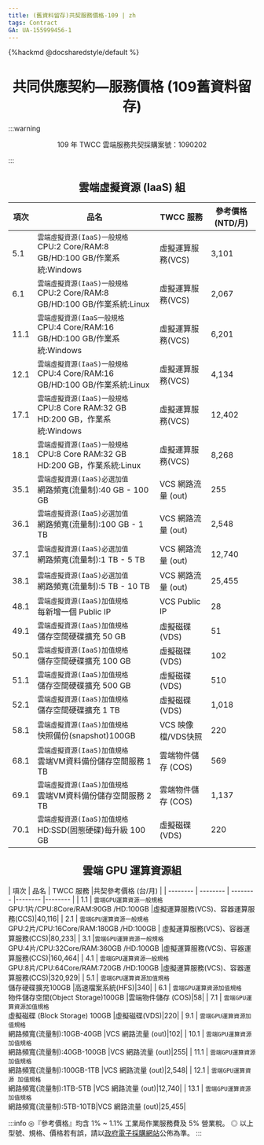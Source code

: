 ```yaml
---
title: (舊資料留存)共契服務價格-109 | zh
tags: Contract
GA: UA-155999456-1
---
```


{%hackmd @docsharedstyle/default %}

<center> <h1> 共同供應契約—服務價格 (109舊資料留存) </h1> </center>

:::warning
<p style="text-align:center;">109 年 TWCC 雲端服務共契採購案號：1090202</p>
:::


<center> <h2> 雲端虛擬資源 (IaaS) 組</h2> </center>


| 項次 | 品名 | TWCC 服務 | 參考價格 (NTD/月)  |
| -------- | -------- |-------- |-------- |
| 5.1    | `雲端虛擬資源(IaaS)一般規格`<br>CPU:2 Core/RAM:8 GB/HD:100 GB/作業系統:Windows    |虛擬運算服務(VCS)|3,101 |
| 6.1     | `雲端虛擬資源(IaaS)一般規格`<br>CPU:2 Core/RAM:8 GB/HD:100 GB/作業系統:Linux    |虛擬運算服務(VCS)|2,067|
|11.1     | `雲端虛擬資源(IaaS一般規格`<br>CPU:4 Core/RAM:16 GB/HD:100 GB/作業系統:Windows    |虛擬運算服務(VCS)|6,201|
| 12.1     | `雲端虛擬資源(IaaS)一般規格`<br>CPU:4 Core/RAM:16 GB/HD:100 GB/作業系統:Linux     |虛擬運算服務(VCS)|4,134|
| 17.1     | `雲端虛擬資源(IaaS)一般規格`<br>CPU:8 Core RAM:32 GB HD:200 GB，作業系統:Windows    |虛擬運算服務(VCS)|12,402|
| 18.1     | `雲端虛擬資源(IaaS)一般規格`<br>CPU:8 Core RAM:32 GB HD:200 GB，作業系統:Linux     |虛擬運算服務(VCS)|8,268|
 | 35.1     | `雲端虛擬資源(IaaS)必選加值`<br>網路頻寬(流量制):40 GB - 100 GB     |VCS 網路流量 (out)|255|
| 36.1     | `雲端虛擬資源(IaaS)必選加值`<br>網路頻寬(流量制):100 GB - 1 TB     |VCS 網路流量 (out)|2,548|
| 37.1     | `雲端虛擬資源(IaaS)必選加值`<br>網路頻寬(流量制):1 TB - 5 TB     |VCS 網路流量 (out)|12,740|
| 38.1     | `雲端虛擬資源(IaaS)必選加值`<br>網路頻寬(流量制):5 TB - 10 TB     |VCS 網路流量 (out)|25,455|
| 48.1     | `雲端虛擬資源(IaaS)加值規格`<br>每新增一個 Public IP     |VCS Public IP|28|
 | 49.1     | `雲端虛擬資源(IaaS)加值規格`<br>儲存空間硬碟擴充 50 GB    |虛擬磁碟(VDS)|51|
 | 50.1     | `雲端虛擬資源(IaaS)加值規格`<br>儲存空間硬碟擴充 100 GB     |虛擬磁碟(VDS)|102|
 | 51.1     | `雲端虛擬資源(IaaS)加值規格`<br>儲存空間硬碟擴充 500 GB     |虛擬磁碟(VDS)|510|
| 52.1    | `雲端虛擬資源(IaaS)加值規格`<br>儲存空間硬碟擴充 1 TB     |虛擬磁碟(VDS)|1,018|
 | 58.1     | `雲端虛擬資源(IaaS)加值規格`<br>快照備份(snapshot)100GB    |VCS 映像檔/VDS快照|220|
| 68.1     | `雲端虛擬資源(IaaS)加值規格`<br>雲端VM資料備份儲存空間服務 1 TB    |雲端物件儲存 (COS)|569|
| 69.1    | `雲端虛擬資源(IaaS)加值規格`<br>雲端VM資料備份儲存空間服務 2 TB     |雲端物件儲存 (COS)|1,137|
 | 70.1     | `雲端虛擬資源(IaaS)加值規格`<br>HD:SSD(固態硬碟)每升級 100 GB     |虛擬磁碟(VDS)|220|

<center> <h2> 雲端 GPU 運算資源組 </h2> </center>

| 項次 | 品名 | TWCC 服務 |共契參考價格 (台/月)  |
| -------- | -------- | -------- |-------- |-------- |
| 1.1    | `雲端GPU運算資源一般規格`<br>GPU:1片/CPU:8Core/RAM:90GB /HD:100GB      |虛擬運算服務(VCS)、容器運算服務(CCS)|40,116|
| 2.1      | `雲端GPU運算資源一般規格`<br>GPU:2片/CPU:16Core/RAM:180GB /HD:100GB |   虛擬運算服務(VCS)、容器運算服務(CCS)|80,233|
| 3.1      |`雲端GPU運算資源一般規格`<br>GPU:4片/CPU:32Core/RAM:360GB /HD:100GB      |虛擬運算服務(VCS)、容器運算服務(CCS)|160,464|
| 4.1     | `雲端GPU運算資源一般規格`<br>GPU:8片/CPU:64Core/RAM:720GB /HD:100GB      |虛擬運算服務(VCS)、容器運算服務(CCS)|320,929|
| 5.1      | `雲端GPU運算資源加值規格`<br>儲存硬碟擴充100GB     |高速檔案系統(HFS)|340|
| 6.1      | `雲端GPU運算資源加值規格`<br>物件儲存空間(Object Storage)100GB     |雲端物件儲存 (COS)|58|
| 7.1      | `雲端GPU運算資源加值規格`<br>虛擬磁碟 (Block Storage) 100GB     |虛擬磁碟(VDS)|220|
| 9.1      | `雲端GPU運算資源加值規格`<br>網路頻寬(流量制):10GB-40GB     |VCS 網路流量 (out)|102|
 | 10.1      | `雲端GPU運算資源加值規格`<br>網路頻寬(流量制):40GB-100GB     |VCS 網路流量 (out)|255|
 | 11.1      | `雲端GPU運算資源加值規格`<br>網路頻寬(流量制):100GB-1TB     |VCS 網路流量 (out)|2,548|
| 12.1      | `雲端GPU運算資源 加值規格`<br>網路頻寬(流量制):1TB-5TB     |VCS 網路流量 (out)|12,740|
| 13.1      | `雲端GPU運算資源加值規格`<br>網路頻寬(流量制):5TB-10TB|VCS 網路流量 (out)|25,455|

:::info
◎『參考價格』均含 1% ~ 1.1% 工業局作業服務費及 5% 營業稅。
◎ 以上型號、規格、價格若有誤，請以[政府電子採購網站](https://web.pcc.gov.tw/pishtml/pisindex.html)公佈為準。
:::